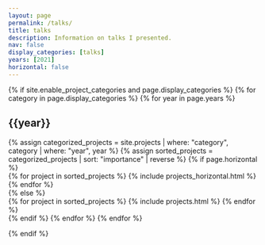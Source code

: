 ```yaml
---
layout: page
permalink: /talks/
title: talks
description: Information on talks I presented.
nav: false
display_categories: [talks]
years: [2021]
horizontal: false
---
```

<div class="projects">
  {% if site.enable_project_categories and page.display_categories %}
  <!-- Display categorized talks -->
    {% for category in page.display_categories %}
        {% for year in page.years %}
          <h2 class="year">{{year}}</h2>
          {% assign categorized_projects = site.projects | where: "category", category | where: "year", year %}
          {% assign sorted_projects = categorized_projects | sort: "importance" | reverse %}
          <!-- Generate cards for each project -->
          {% if page.horizontal %}
            <div class="container">
              <div class="row row-cols-2">
              {% for project in sorted_projects %}
                {% include projects_horizontal.html %}
              {% endfor %}
              </div>
            </div>
          {% else %}
            <div class="grid">
              {% for project in sorted_projects %}
                {% include projects.html %}
              {% endfor %}
            </div>
          {% endif %}
        {% endfor %}
    {% endfor %}

{% endif %}

</div>
